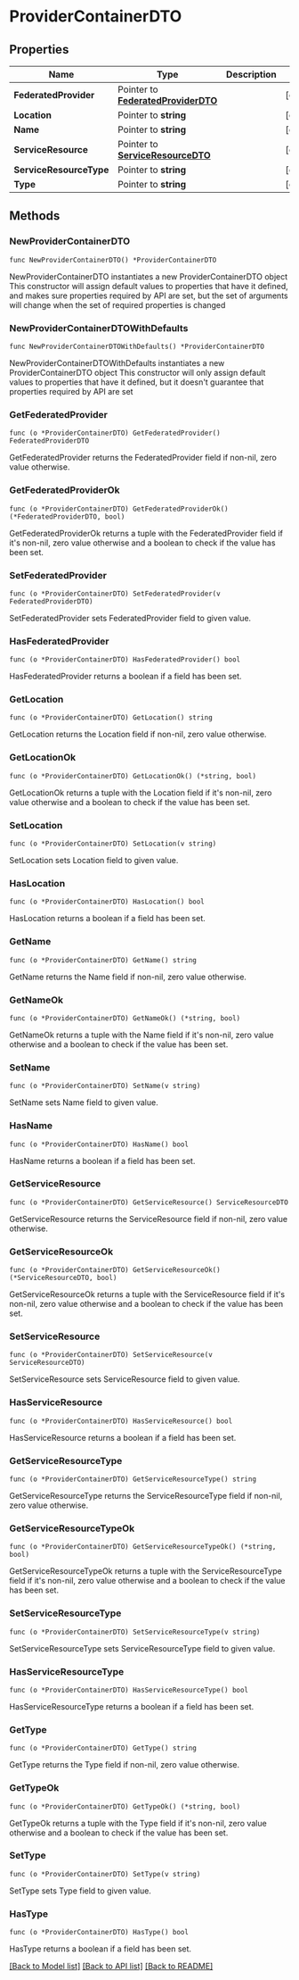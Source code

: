 # ProviderContainerDTO

## Properties

Name | Type | Description | Notes
------------ | ------------- | ------------- | -------------
**FederatedProvider** | Pointer to [**FederatedProviderDTO**](FederatedProviderDTO.md) |  | [optional] 
**Location** | Pointer to **string** |  | [optional] 
**Name** | Pointer to **string** |  | [optional] 
**ServiceResource** | Pointer to [**ServiceResourceDTO**](ServiceResourceDTO.md) |  | [optional] 
**ServiceResourceType** | Pointer to **string** |  | [optional] 
**Type** | Pointer to **string** |  | [optional] 

## Methods

### NewProviderContainerDTO

`func NewProviderContainerDTO() *ProviderContainerDTO`

NewProviderContainerDTO instantiates a new ProviderContainerDTO object
This constructor will assign default values to properties that have it defined,
and makes sure properties required by API are set, but the set of arguments
will change when the set of required properties is changed

### NewProviderContainerDTOWithDefaults

`func NewProviderContainerDTOWithDefaults() *ProviderContainerDTO`

NewProviderContainerDTOWithDefaults instantiates a new ProviderContainerDTO object
This constructor will only assign default values to properties that have it defined,
but it doesn't guarantee that properties required by API are set

### GetFederatedProvider

`func (o *ProviderContainerDTO) GetFederatedProvider() FederatedProviderDTO`

GetFederatedProvider returns the FederatedProvider field if non-nil, zero value otherwise.

### GetFederatedProviderOk

`func (o *ProviderContainerDTO) GetFederatedProviderOk() (*FederatedProviderDTO, bool)`

GetFederatedProviderOk returns a tuple with the FederatedProvider field if it's non-nil, zero value otherwise
and a boolean to check if the value has been set.

### SetFederatedProvider

`func (o *ProviderContainerDTO) SetFederatedProvider(v FederatedProviderDTO)`

SetFederatedProvider sets FederatedProvider field to given value.

### HasFederatedProvider

`func (o *ProviderContainerDTO) HasFederatedProvider() bool`

HasFederatedProvider returns a boolean if a field has been set.

### GetLocation

`func (o *ProviderContainerDTO) GetLocation() string`

GetLocation returns the Location field if non-nil, zero value otherwise.

### GetLocationOk

`func (o *ProviderContainerDTO) GetLocationOk() (*string, bool)`

GetLocationOk returns a tuple with the Location field if it's non-nil, zero value otherwise
and a boolean to check if the value has been set.

### SetLocation

`func (o *ProviderContainerDTO) SetLocation(v string)`

SetLocation sets Location field to given value.

### HasLocation

`func (o *ProviderContainerDTO) HasLocation() bool`

HasLocation returns a boolean if a field has been set.

### GetName

`func (o *ProviderContainerDTO) GetName() string`

GetName returns the Name field if non-nil, zero value otherwise.

### GetNameOk

`func (o *ProviderContainerDTO) GetNameOk() (*string, bool)`

GetNameOk returns a tuple with the Name field if it's non-nil, zero value otherwise
and a boolean to check if the value has been set.

### SetName

`func (o *ProviderContainerDTO) SetName(v string)`

SetName sets Name field to given value.

### HasName

`func (o *ProviderContainerDTO) HasName() bool`

HasName returns a boolean if a field has been set.

### GetServiceResource

`func (o *ProviderContainerDTO) GetServiceResource() ServiceResourceDTO`

GetServiceResource returns the ServiceResource field if non-nil, zero value otherwise.

### GetServiceResourceOk

`func (o *ProviderContainerDTO) GetServiceResourceOk() (*ServiceResourceDTO, bool)`

GetServiceResourceOk returns a tuple with the ServiceResource field if it's non-nil, zero value otherwise
and a boolean to check if the value has been set.

### SetServiceResource

`func (o *ProviderContainerDTO) SetServiceResource(v ServiceResourceDTO)`

SetServiceResource sets ServiceResource field to given value.

### HasServiceResource

`func (o *ProviderContainerDTO) HasServiceResource() bool`

HasServiceResource returns a boolean if a field has been set.

### GetServiceResourceType

`func (o *ProviderContainerDTO) GetServiceResourceType() string`

GetServiceResourceType returns the ServiceResourceType field if non-nil, zero value otherwise.

### GetServiceResourceTypeOk

`func (o *ProviderContainerDTO) GetServiceResourceTypeOk() (*string, bool)`

GetServiceResourceTypeOk returns a tuple with the ServiceResourceType field if it's non-nil, zero value otherwise
and a boolean to check if the value has been set.

### SetServiceResourceType

`func (o *ProviderContainerDTO) SetServiceResourceType(v string)`

SetServiceResourceType sets ServiceResourceType field to given value.

### HasServiceResourceType

`func (o *ProviderContainerDTO) HasServiceResourceType() bool`

HasServiceResourceType returns a boolean if a field has been set.

### GetType

`func (o *ProviderContainerDTO) GetType() string`

GetType returns the Type field if non-nil, zero value otherwise.

### GetTypeOk

`func (o *ProviderContainerDTO) GetTypeOk() (*string, bool)`

GetTypeOk returns a tuple with the Type field if it's non-nil, zero value otherwise
and a boolean to check if the value has been set.

### SetType

`func (o *ProviderContainerDTO) SetType(v string)`

SetType sets Type field to given value.

### HasType

`func (o *ProviderContainerDTO) HasType() bool`

HasType returns a boolean if a field has been set.


[[Back to Model list]](../README.md#documentation-for-models) [[Back to API list]](../README.md#documentation-for-api-endpoints) [[Back to README]](../README.md)


